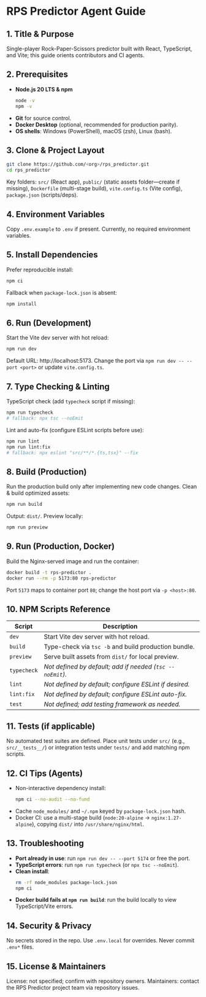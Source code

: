 # RPS Predictor Agent Guide

## 1. Title & Purpose
Single-player Rock-Paper-Scissors predictor built with React, TypeScript, and Vite; this guide orients contributors and CI agents.

## 2. Prerequisites
- **Node.js 20 LTS & npm**
  ```bash
  node -v
  npm -v
  ```
- **Git** for source control.
- **Docker Desktop** (optional, recommended for production parity).
- **OS shells**: Windows (PowerShell), macOS (zsh), Linux (bash).

## 3. Clone & Project Layout
```bash
git clone https://github.com/<org>/rps_predictor.git
cd rps_predictor
```
Key folders: `src/` (React app), `public/` (static assets folder—create if missing), `Dockerfile` (multi-stage build), `vite.config.ts` (Vite config), `package.json` (scripts/deps).

## 4. Environment Variables
Copy `.env.example` to `.env` if present. Currently, no required environment variables.

## 5. Install Dependencies
Prefer reproducible install:
```bash
npm ci
```
Fallback when `package-lock.json` is absent:
```bash
npm install
```

## 6. Run (Development)
Start the Vite dev server with hot reload:
```bash
npm run dev
```
Default URL: http://localhost:5173. Change the port via `npm run dev -- --port <port>` or update `vite.config.ts`.

## 7. Type Checking & Linting
TypeScript check (add `typecheck` script if missing):
```bash
npm run typecheck
# fallback: npx tsc --noEmit
```
Lint and auto-fix (configure ESLint scripts before use):
```bash
npm run lint
npm run lint:fix
# fallback: npx eslint "src/**/*.{ts,tsx}" --fix
```

## 8. Build (Production)
Run the production build only after implementing new code changes. Clean & build optimized assets:
```bash
npm run build
```
Output: `dist/`. Preview locally:
```bash
npm run preview
```

## 9. Run (Production, Docker)
Build the Nginx-served image and run the container:
```bash
docker build -t rps-predictor .
docker run --rm -p 5173:80 rps-predictor
```
Port `5173` maps to container port `80`; change the host port via `-p <host>:80`.

## 10. NPM Scripts Reference
| Script | Description |
| --- | --- |
| `dev` | Start Vite dev server with hot reload. |
| `build` | Type-check via `tsc -b` and build production bundle. |
| `preview` | Serve built assets from `dist/` for local preview. |
| `typecheck` | *Not defined by default; add if needed (`tsc --noEmit`).* |
| `lint` | *Not defined by default; configure ESLint if desired.* |
| `lint:fix` | *Not defined by default; configure ESLint auto-fix.* |
| `test` | *Not defined; add testing framework as needed.* |

## 11. Tests (if applicable)
No automated test suites are defined. Place unit tests under `src/` (e.g., `src/__tests__/`) or integration tests under `tests/` and add matching npm scripts.

## 12. CI Tips (Agents)
- Non-interactive dependency install:
  ```bash
  npm ci --no-audit --no-fund
  ```
- Cache `node_modules/` and `~/.npm` keyed by `package-lock.json` hash.
- Docker CI: use a multi-stage build (`node:20-alpine` → `nginx:1.27-alpine`), copying `dist/` into `/usr/share/nginx/html`.

## 13. Troubleshooting
- **Port already in use**: run `npm run dev -- --port 5174` or free the port.
- **TypeScript errors**: run `npm run typecheck` (or `npx tsc --noEmit`).
- **Clean install**:
  ```bash
  rm -rf node_modules package-lock.json
  npm ci
  ```
- **Docker build fails at `npm run build`**: run the build locally to view TypeScript/Vite errors.

## 14. Security & Privacy
No secrets stored in the repo. Use `.env.local` for overrides. Never commit `.env*` files.

## 15. License & Maintainers
License: not specified; confirm with repository owners. Maintainers: contact the RPS Predictor project team via repository issues.
